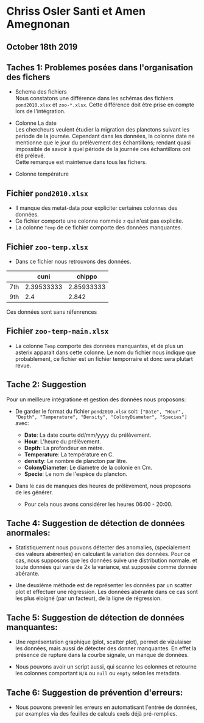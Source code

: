# Chriss Osler Santi et Amen Amegnonan
## October 18th 2019

## Taches 1: Problemes posées dans l'organisation des fichers

- Schema des fichiers\
Nous constatons une différence dans les schémas des fichiers `pond2010.xlsx` et `zoo-*.xlsx`. Cette différence doit être prise en compte lors de l'intégration.

- Colonne La date\
Les chercheurs veulent étudier la migration des planctons suivant les periode de la journée. Cependant dans les données, la colonne date ne mentionne que le jour du prélèvement des échantillons; rendant quasi impossible de savoir à quel période de la journée ces échantillons ont été prélevé.\
Cette remarque est maintenue dans tous les fichers.

- Colonne température

## Fichier `pond2010.xlsx`
- Il manque des metat-data pour expliciter certaines colonnes des données.
- Ce fichier comporte une colonne nommée `z` qui n'est pas explicite.
- La colonne `Temp` de ce fichier comporte des données manquantes.

## Fichier `zoo-temp.xlsx`
- Dans ce fichier nous retrouvons des données.

|| cuni | chippo|
|-|-----|-------|
|7th|2.39533333|2.85933333|
|9th|2.4 | 2.842| 

Ces données sont sans réfenrences

## Fichier `zoo-temp-main.xlsx`
- La colonne `Temp` comporte des données manquantes, et de plus un asterix apparait dans cette colonne. Le nom du fichier nous indique que probablement, ce fichier est un fichier temporraire et donc sera plutart revue.


## Tache 2: Suggestion

Pour un meilleure intégratione et gestion des données nous proposons:

- De garder le format du fichier `pond2010.xlsx` soit:
`["Date", "Hour", "Depth", "Temperature", "Density", "ColonyDiameter", "Species"]` avec:

    - **Date**: La date courte dd/mm/yyyy du prélèvement.
    - **Hour**: L'heure du prélèvement.
    - **Depth**: La profondeur en mètre.
    - **Temperature**: La température en C.
    - **density**: Le nombre de plancton par litre.
    - **ColonyDiameter**: Le diametre de la colonie en Cm.
    - **Specie**: Le nom de l'espèce du plancton.

- Dans le cas de manques des heures de prélèvement, nous proposons de les générer.
    - Pour cela nous avons considérer les heures 06:00 - 20:00.

## Tache 4: Suggestion de détection de données anormales:

- Statistiquement nous pouvons détecter des anomalies, (specialement des valeurs abérentes) en calculant la variation des données. Pour ce cas, nous supposons que les données suive une distribution normale. et toute données qui varie de 2x la variance, est supposée comme donnée abérante.

- Une deuxième méthode est de représenter les données par un scatter plot et effectuer une régression. Les données abérante dans ce cas sont les plus éloigné (par un facteur), de la ligne de régression.


## Tache 5: Suggestion de détection de données manquantes:

- Une représentation graphique (plot, scatter plot), permet de vizulaiser les données, mais aussi de détecter des donner manquantes. En effet la présence de rupture dans la courbe signale, un manque de données.

- Nous pouvons avoir un script aussi, qui scanne les colonnes et retourne les colonnes comportant `N/A` ou `null` ou `empty` selon les metadata.

## Tache 6: Suggestion de prévention d'erreurs:

- Nous pouvons prevenir les erreurs en automatisant l'entrée de données, par examples via des feuilles de calculs exels déjà pré-remplies.